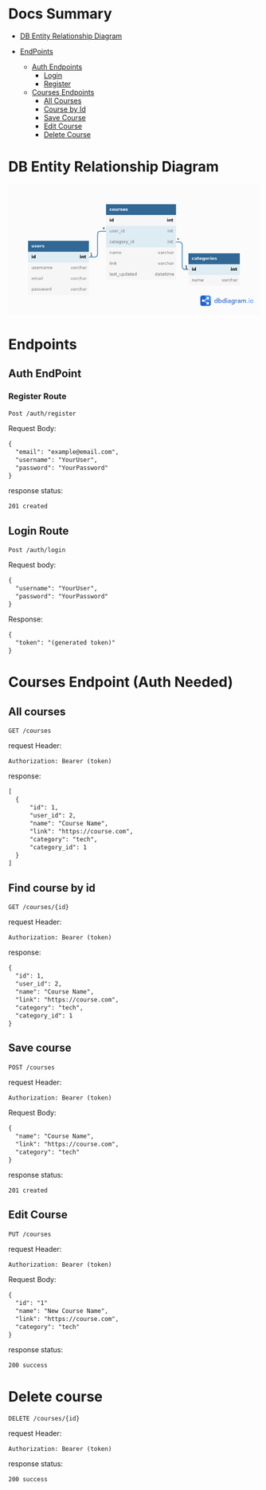 # Docs Summary
- [DB Entity Relationship Diagram](#db-entity-diagram)

- [EndPoints](#endpoints)
  - [Auth Endpoints](#auth-endpoint)
    - [Login](#login-route)
    - [Register](#login-route)
  - [Courses Endpoints](#courses-endpoint-auth-needed)
    - [All Courses](#all-courses)
    - [Course by Id](#find-course-by-id)
    - [Save Course](#save-course)
    - [Edit Course](#edit-course)
    - [Delete Course](#delete-course)


# DB Entity Relationship Diagram
![erd](erd.png)

# Endpoints

## Auth EndPoint

### Register Route

```
Post /auth/register
```
Request Body:
```
{
  "email": "example@email.com",
  "username": "YourUser",	
  "password": "YourPassword"
}
```
response status: 
```
201 created
```

## Login Route

```
Post /auth/login
```
Request body:
```
{
  "username": "YourUser",	
  "password": "YourPassword"
}
```

Response: 
```
{
  "token": "(generated token)"
}
```
# Courses Endpoint (Auth Needed)

## All courses
```
GET /courses
```
request Header: 
```
Authorization: Bearer (token)
```
response: 
```
[
  {
	  "id": 1,
	  "user_id": 2,
	  "name": "Course Name",
	  "link": "https://course.com",
	  "category": "tech",
	  "category_id": 1
  }
]
```

## Find course by id
```
GET /courses/{id}
```
request Header: 
```
Authorization: Bearer (token)
```
response: 
```
{
  "id": 1,
  "user_id": 2,
  "name": "Course Name",
  "link": "https://course.com",
  "category": "tech",
  "category_id": 1
}

```

## Save course
```
POST /courses
```
request Header: 
```
Authorization: Bearer (token)
```
Request Body:  
```
{
  "name": "Course Name",
  "link": "https://course.com",
  "category": "tech"
}
```
response status: 
```
201 created
```

## Edit Course
```
PUT /courses
```
request Header: 
```
Authorization: Bearer (token)
```
Request Body:  
```
{
  "id": "1"
  "name": "New Course Name",
  "link": "https://course.com",
  "category": "tech"
}
```
response status: 
```
200 success
```

# Delete course
```
DELETE /courses/{id}
```
request Header: 
```
Authorization: Bearer (token)
```
response status: 
```
200 success
```
